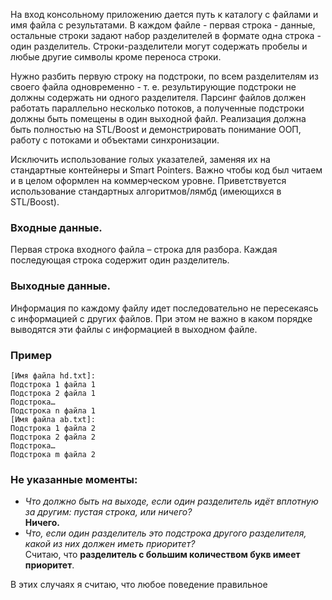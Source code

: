 На вход консольному приложению дается путь к каталогу с файлами и имя файла с результатами. В каждом файле - первая строка - данные, остальные строки задают набор разделителей в формате одна строка - один разделитель. Строки-разделители могут содержать пробелы и любые другие символы кроме переноса строки.


Нужно разбить первую строку на подстроки, по всем разделителям из своего файла одновременно - т. е. результирующие подстроки не должны содержать ни одного разделителя. Парсинг файлов должен работать параллельно несколько потоков,
а полученные подстроки должны быть помещены в один выходной файл. Реализация должна быть полностью на STL/Boost и демонстрировать понимание ООП, работу с потоками и объектами синхронизации.


Исключить использование голых указателей, заменяя их на стандартные контейнеры и Smart Pointers. Важно чтобы код был читаем и в целом оформлен на коммерческом уровне. Приветствуется использование стандартных алгоритмов/лямбд (имеющихся в STL/Boost).


### Входные данные.

Первая строка входного файла – строка для разбора. Каждая последующая строка содержит один разделитель.

### Выходные данные.

Информация по каждому файлу идет последовательно не пересекаясь с информацией с других файлов. При этом не важно в каком порядке выводятся эти файлы с информацией в выходном файле.


### Пример

    [Имя файла hd.txt]:
    Подстрока 1 файла 1
    Подстрока 2 файла 1
    Подстрока…
    Подстрока n файла 1
    [Имя файла ab.txt]:
    Подстрока 1 файла 2
    Подстрока 2 файла 2
    Подстрока…
    Подстрока m файла 2

### Не указанные моменты:

- _Что должно быть на выходе, если один разделитель идёт вплотную за другим: пустая строка, или ничего?_  
  **Ничего.**
- _Что, если один разделитель это подстрока другого разделителя, какой из них должен иметь приоритет?_  
  Считаю, что **разделитель с большим количеством букв имеет приоритет**.

В этих случаях я считаю, что любое поведение правильное